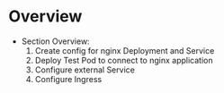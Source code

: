 # Overview

- Section Overview:
    1. Create config for nginx Deployment and Service
    2. Deploy Test Pod to connect to nginx application
    3. Configure external Service
    4. Configure Ingress



